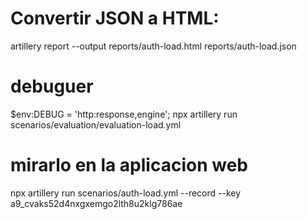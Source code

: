 
# Convertir JSON a HTML:

artillery report --output reports/auth-load.html reports/auth-load.json

# debuguer 
$env:DEBUG = 'http:response,engine'; npx artillery run scenarios/evaluation/evaluation-load.yml

# mirarlo en la aplicacion web
npx artillery run scenarios/auth-load.yml --record --key a9_cvaks52d4nxgxemgo2lth8u2klg786ae